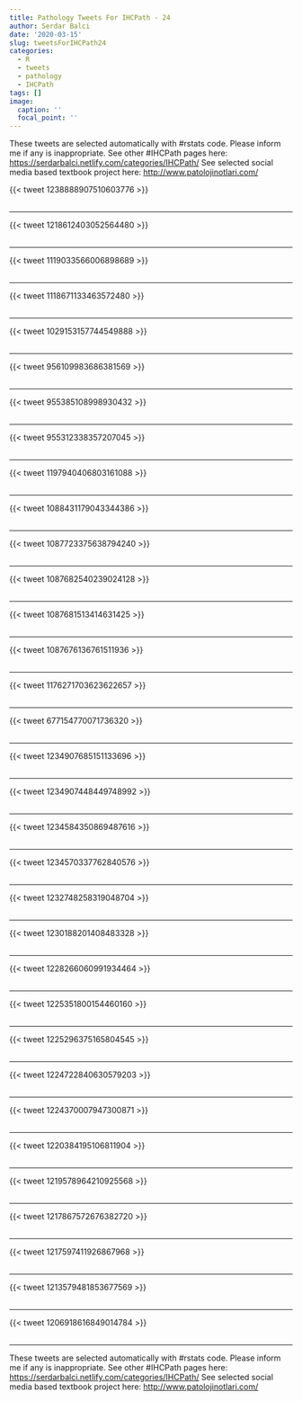 ```yaml
---
title: Pathology Tweets For IHCPath - 24
author: Serdar Balci
date: '2020-03-15'
slug: tweetsForIHCPath24
categories:
  - R
  - tweets
  - pathology
  - IHCPath
tags: []
image:
  caption: ''
  focal_point: ''
---
```



These tweets are selected automatically with #rstats code. Please inform me if any is inappropriate.
See other #IHCPath pages here: https://serdarbalci.netlify.com/categories/IHCPath/ 
See selected social media based textbook project here: http://www.patolojinotlari.com/

{{< tweet 1238888907510603776 >}}
<br>
<br>
<hr>
{{< tweet 1218612403052564480 >}}
<br>
<br>
<hr>
{{< tweet 1119033566006898689 >}}
<br>
<br>
<hr>
{{< tweet 1118671133463572480 >}}
<br>
<br>
<hr>
{{< tweet 1029153157744549888 >}}
<br>
<br>
<hr>
{{< tweet 956109983686381569 >}}
<br>
<br>
<hr>
{{< tweet 955385108998930432 >}}
<br>
<br>
<hr>
{{< tweet 955312338357207045 >}}
<br>
<br>
<hr>
{{< tweet 1197940406803161088 >}}
<br>
<br>
<hr>
{{< tweet 1088431179043344386 >}}
<br>
<br>
<hr>
{{< tweet 1087723375638794240 >}}
<br>
<br>
<hr>
{{< tweet 1087682540239024128 >}}
<br>
<br>
<hr>
{{< tweet 1087681513414631425 >}}
<br>
<br>
<hr>
{{< tweet 1087676136761511936 >}}
<br>
<br>
<hr>
{{< tweet 1176271703623622657 >}}
<br>
<br>
<hr>
{{< tweet 677154770071736320 >}}
<br>
<br>
<hr>
{{< tweet 1234907685151133696 >}}
<br>
<br>
<hr>
{{< tweet 1234907448449748992 >}}
<br>
<br>
<hr>
{{< tweet 1234584350869487616 >}}
<br>
<br>
<hr>
{{< tweet 1234570337762840576 >}}
<br>
<br>
<hr>
{{< tweet 1232748258319048704 >}}
<br>
<br>
<hr>
{{< tweet 1230188201408483328 >}}
<br>
<br>
<hr>
{{< tweet 1228266060991934464 >}}
<br>
<br>
<hr>
{{< tweet 1225351800154460160 >}}
<br>
<br>
<hr>
{{< tweet 1225296375165804545 >}}
<br>
<br>
<hr>
{{< tweet 1224722840630579203 >}}
<br>
<br>
<hr>
{{< tweet 1224370007947300871 >}}
<br>
<br>
<hr>
{{< tweet 1220384195106811904 >}}
<br>
<br>
<hr>
{{< tweet 1219578964210925568 >}}
<br>
<br>
<hr>
{{< tweet 1217867572676382720 >}}
<br>
<br>
<hr>
{{< tweet 1217597411926867968 >}}
<br>
<br>
<hr>
{{< tweet 1213579481853677569 >}}
<br>
<br>
<hr>
{{< tweet 1206918616849014784 >}}
<br>
<br>
<hr>


These tweets are selected automatically with #rstats code. Please inform me if any is inappropriate.
See other #IHCPath pages here: https://serdarbalci.netlify.com/categories/IHCPath/ 
See selected social media based textbook project here: http://www.patolojinotlari.com/
